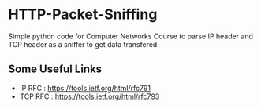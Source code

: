 # HTTP-Packet-Sniffing
Simple python code for Computer Networks Course to parse IP header and TCP header as a sniffer to get data transfered.

## Some Useful Links
* IP RFC : https://tools.ietf.org/html/rfc791
* TCP RFC : https://tools.ietf.org/html/rfc793
